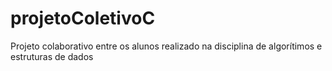 # projetoColetivoC
Projeto colaborativo entre os alunos realizado na disciplina de algorítimos e estruturas de dados
